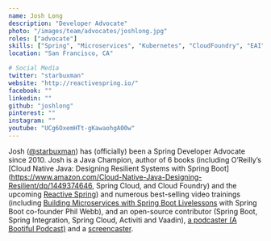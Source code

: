 ```yaml
---
name: Josh Long
description: "Developer Advocate"
photo: "/images/team/advocates/joshlong.jpg"
roles: ["advocate"]
skills: ["Spring", "Microservices", "Kubernetes", "CloudFoundry", "EAI", "Cloud Computing", "YAML"]
location: "San Francisco, CA"

# Social Media 
twitter: "starbuxman"
website: "http://reactivespring.io/"
facebook: ""
linkedin: ""
github: "joshlong"
pinterest: ""
instagram: ""
youtube: "UCg6OxemHTt-gKawaohgA00w"
---
```


Josh ([@starbuxman](https://twitter.com/starbuxman)) has (officially) been a Spring Developer Advocate since 2010. Josh is a Java Champion, author of 6 books (including O’Reilly’s [Cloud Native Java: Designing Resilient Systems with Spring Boot](https://www.amazon.com/Cloud-Native-Java-Designing-Resilient/dp/1449374646, Spring Cloud, and Cloud Foundry) and the upcoming [Reactive Spring](http://reactivespring.io/)) and numerous best-selling video trainings (including [Building Microservices with Spring Boot Livelessons](https://www.safaribooksonline.com/library/view/building-microservices-with/9780134192468/) with Spring Boot co-founder Phil Webb), and an open-source contributor (Spring Boot, Spring Integration, Spring Cloud, Activiti and Vaadin), [a podcaster (A Bootiful Podcast)](http://bit.ly/a-bootiful-podcast) and a [screencaster](http://bit.ly/spring-tips-playlist).

<!--more-->
